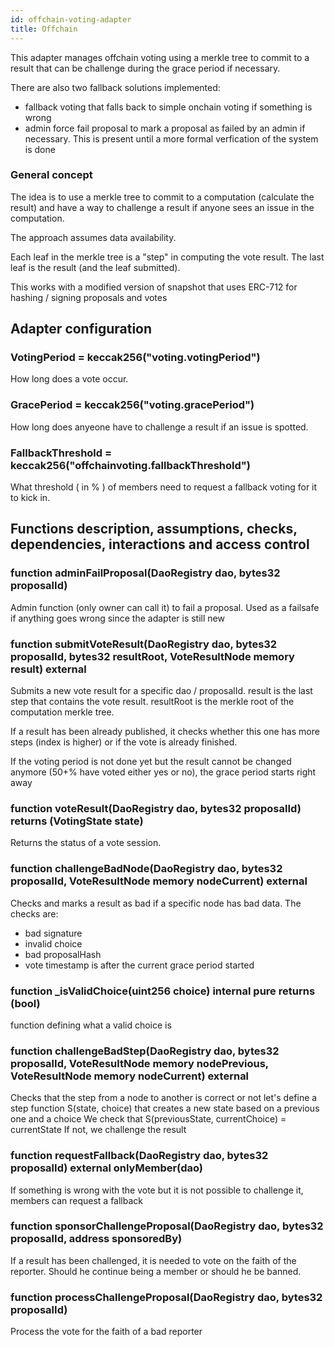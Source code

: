 ```yaml
---
id: offchain-voting-adapter
title: Offchain
---
```


This adapter manages offchain voting using a merkle tree to commit to a result that can be challenge during the grace period if necessary.

There are also two fallback solutions implemented:

- fallback voting that falls back to simple onchain voting if something is wrong
- admin force fail proposal to mark a proposal as failed by an admin if necessary. This is present until a more formal verfication of the system is done

### General concept

The idea is to use a merkle tree to commit to a computation (calculate the result) and have a way to challenge a result if anyone sees an issue in the computation.

The approach assumes data availability.

Each leaf in the merkle tree is a "step" in computing the vote result. The last leaf is the result (and the leaf submitted).

This works with a modified version of snapshot that uses ERC-712 for hashing / signing proposals and votes

## Adapter configuration

### VotingPeriod = keccak256("voting.votingPeriod")

How long does a vote occur.

### GracePeriod = keccak256("voting.gracePeriod")

How long does anyeone have to challenge a result if an issue is spotted.

### FallbackThreshold = keccak256("offchainvoting.fallbackThreshold")

What threshold ( in % ) of members need to request a fallback voting for it to kick in.

## Functions description, assumptions, checks, dependencies, interactions and access control

### function adminFailProposal(DaoRegistry dao, bytes32 proposalId)

Admin function (only owner can call it) to fail a proposal. Used as a failsafe if anything goes wrong since the adapter is still new

### function submitVoteResult(DaoRegistry dao, bytes32 proposalId, bytes32 resultRoot, VoteResultNode memory result) external

Submits a new vote result for a specific dao / proposalId.
result is the last step that contains the vote result.
resultRoot is the merkle root of the computation merkle tree.

If a result has been already published, it checks whether this one has more steps (index is higher) or if the vote is already finished.

If the voting period is not done yet but the result cannot be changed anymore (50+% have voted either yes or no), the grace period starts right away

### function voteResult(DaoRegistry dao, bytes32 proposalId) returns (VotingState state)

Returns the status of a vote session.

### function challengeBadNode(DaoRegistry dao, bytes32 proposalId, VoteResultNode memory nodeCurrent) external

Checks and marks a result as bad if a specific node has bad data.
The checks are:

- bad signature
- invalid choice
- bad proposalHash
- vote timestamp is after the current grace period started

### function \_isValidChoice(uint256 choice) internal pure returns (bool)

function defining what a valid choice is

### function challengeBadStep(DaoRegistry dao, bytes32 proposalId, VoteResultNode memory nodePrevious, VoteResultNode memory nodeCurrent) external

Checks that the step from a node to another is correct or not
let's define a step function S(state, choice) that creates a new state based on a previous one and a choice
We check that S(previousState, currentChoice) = currentState
If not, we challenge the result

### function requestFallback(DaoRegistry dao, bytes32 proposalId) external onlyMember(dao)

If something is wrong with the vote but it is not possible to challenge it, members can request a fallback

### function sponsorChallengeProposal(DaoRegistry dao, bytes32 proposalId, address sponsoredBy)

If a result has been challenged, it is needed to vote on the faith of the reporter. Should he continue being a member or should he be banned.

### function processChallengeProposal(DaoRegistry dao, bytes32 proposalId)

Process the vote for the faith of a bad reporter
